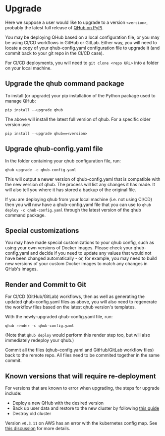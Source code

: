 # Upgrade

Here we suppose a user would like to upgrade to a version
`<version>`, probably the latest full release of [QHub on PyPI](https://pypi.org/project/qhub/).

You may be deploying QHub based on a local configuration file, or you may be using CI/CD workflows in GitHub or GitLab. Either way, you will need to locate a copy of your qhub-config.yaml configuration file to upgrade it (and commit back to your git repo in the CI/CD case).

For CI/CD deployments, you will need to `git clone <repo URL>` into a folder on your local machine.

## Upgrade the qhub command package

To install (or upgrade) your pip installation of the Python package used to manage QHub:

```shell
pip install --upgrade qhub
```

The above will install the latest full version of qhub. For a specific older version use:

```shell
pip install --upgrade qhub==<version>
```

## Upgrade qhub-config.yaml file

In the folder containing your qhub configuration file, run:

```shell
qhub upgrade -c qhub-config.yaml
```

This will output a newer version of qhub-config.yaml that is compatible with the new version of qhub. The process will list any changes it has made. It will also tell you where it has stored a backup of the original file.

If you are deploying qhub from your local machine (i.e. not using CI/CD) then you will now have a qhub-config.yaml file that you can use to `qhub deploy -c qhub-config.yaml` through the latest version of the qhub command package.

## Special customizations

You may have made special customizations to your qhub config, such as using your own versions of Docker images. Please check your qhub-config.yaml and decide if you need to update any values that would not have been changed automatically - or, for example, you may need to build new versions of your custom Docker images to match any changes in QHub's images.

## Render and Commit to Git

For CI/CD (GitHub/GitLab) workflows, then as well as generating the updated qhub-config.yaml files as above, you will also need to regenerate the workflow files based on the latest qhub version's templates.

With the newly-upgraded qhub-config.yaml file, run:

```shell
qhub render -c qhub-config.yaml
```

(Note that `qhub deploy` would perform this render step too, but will also immediately redeploy your qhub.)

Commit all the files (qhub-config.yaml and GitHub/GitLab workflow files) back to the remote repo. All files need to be commited together in the same commit.

## Known versions that will require re-deployment

For versions that are known to error when upgrading, the steps for upgrade include:

- Deploy a new QHub with the desired version
- Back up user data and restore to the new cluster by following [this guide](https://docs.qhub.dev/en/stable/source/admin_guide/backup.html)
- Destroy old cluster

Version `v0.3.11` on AWS has an error with the kubernetes config map. See [this discussion](https://github.com/Quansight/qhub/discussions/841) for more details.
